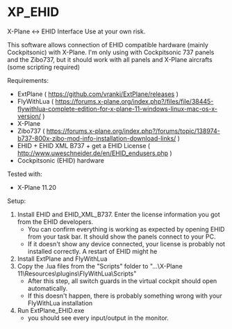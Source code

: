 # XP_EHID
X-Plane &lt;-> EHID Interface
Use at your own risk. 

This software allows connection of EHID compatible hardware (mainly Cockpitsonic) with X-Plane.
I'm only using with Cockpitsonic 737 panels and the Zibo737, but it should work with all panels and X-Plane aircrafts (some scripting required)

Requirements: 
- ExtPlane ( https://github.com/vranki/ExtPlane/releases )
- FlyWithLua ( https://forums.x-plane.org/index.php?/files/file/38445-flywithlua-complete-edition-for-x-plane-11-windows-linux-mac-os-x-version/ )
- X-Plane
- Zibo737 ( https://forums.x-plane.org/index.php?/forums/topic/138974-b737-800x-zibo-mod-info-installation-download-links/ )
- EHID + EHID XML B737 + get a EHID License ( http://www.uweschneider.de/en/EHID_endusers.php )
- Cockpitsonic (EHID) hardware

Tested with:
- X-Plane 11.20

Setup:
1. Install EHID and EHID_XML_B737. Enter the license information you got from the EHID developers.
	- You can confirm everything is working as expected by opening EHID from your task bar. It should show the panels connect to your PC.
	- If it doesn't show any device connected, your license is probably not installed correctly. A restart of EHID might he	
2. Install ExtPlane and FlyWithLua
3. Copy the .lua files from the "Scripts" folder to "...\X-Plane 11\Resources\plugins\FlyWithLua\Scripts"
	- After this step, all switch guards in the virtual cockpit should open automatically.
	- If this doesn't happen, there is probably something wrong with your FlyWithLua installation
4. Run ExtPlane_EHID.exe
	- you should see every input/output in the monitor.
	
